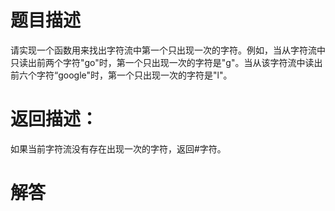 <!--
 * @Author: your name
 * @Date: 2021-02-03 11:48:34
 * @LastEditTime: 2021-02-03 14:08:45
 * @LastEditors: Please set LastEditors
 * @Description: In User Settings Edit
 * @FilePath: /CS-notes/C/algorithm/剑指offer题解/Q1字符流中第一个不重复的字符/readme.md
-->
#  题目描述
请实现一个函数用来找出字符流中第一个只出现一次的字符。例如，当从字符流中只读出前两个字符"go"时，第一个只出现一次的字符是"g"。当从该字符流中读出前六个字符“google"时，第一个只出现一次的字符是"l"。
# 返回描述：
如果当前字符流没有存在出现一次的字符，返回#字符。

# 解答
